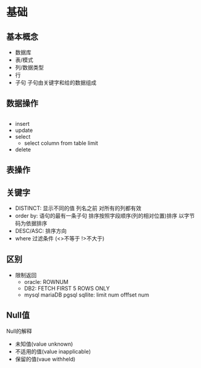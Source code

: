 # 基础
## 基本概念

* 数据库
* 表/模式
* 列/数据类型
* 行
* 子句 子句由关键字和给的数据组成
## 数据操作

```txt

```

* insert
* update
* select
  * select column from table limit
* delete

## 表操作

## 关键字

* DISTINCT: 显示不同的值 列名之前 对所有的列都有效
* order by: 语句的最有一条子句 排序按照字段顺序(列的相对位置)排序 以字节码为依据排序
* DESC/ASC: 排序方向
* where 过滤条件 (<>不等于 !>不大于)

## 区别
* 限制返回
  * oracle: ROWNUM 
  * DB2: FETCH FIRST 5 ROWS ONLY
  * mysql mariaDB pgsql sqllite: limit num offfset num 

## Null值
  Null的解释
  * 未知值(value unknown)
  * 不适用的值(value inapplicable)
  * 保留的值(vaue withheld)
